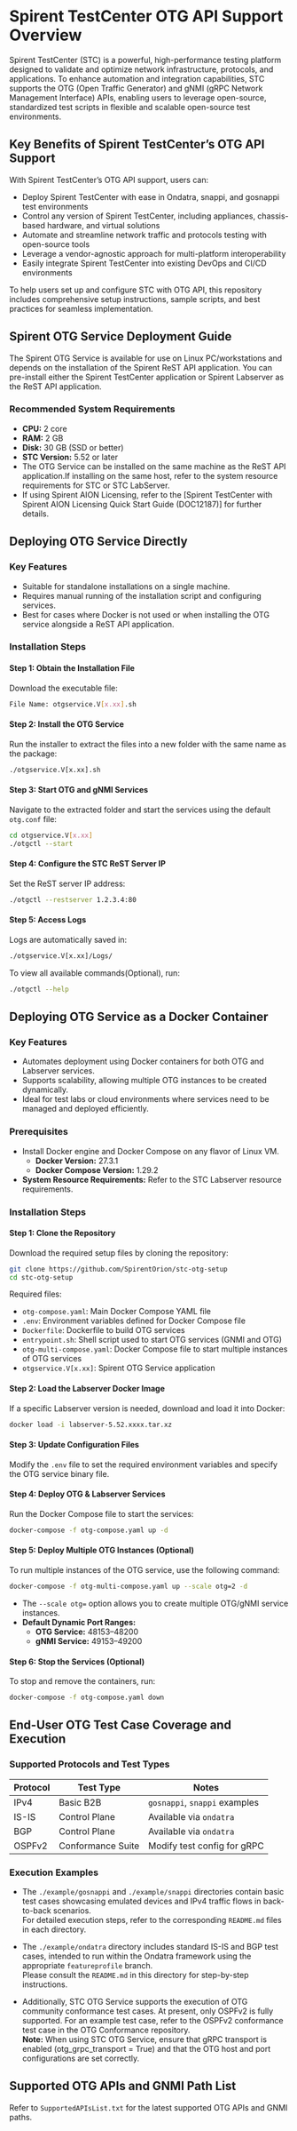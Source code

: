 # Spirent TestCenter OTG API Support Overview

Spirent TestCenter (STC) is a powerful, high-performance testing platform designed to validate and optimize network infrastructure, protocols, and applications. To enhance automation and integration capabilities, STC supports the OTG (Open Traffic Generator) and gNMI (gRPC Network Management Interface) APIs, enabling users to leverage open-source, standardized test scripts in flexible and scalable open-source test environments.

## Key Benefits of Spirent TestCenter’s OTG API Support

With Spirent TestCenter’s OTG API support, users can:

- Deploy Spirent TestCenter with ease in Ondatra, snappi, and gosnappi test environments
- Control any version of Spirent TestCenter, including appliances, chassis-based hardware, and virtual solutions
- Automate and streamline network traffic and protocols testing with open-source tools
- Leverage a vendor-agnostic approach for multi-platform interoperability
- Easily integrate Spirent TestCenter into existing DevOps and CI/CD environments

To help users set up and configure STC with OTG API, this repository includes comprehensive setup instructions, sample scripts, and best practices for seamless implementation.

## Spirent OTG Service Deployment Guide

The Spirent OTG Service is available for use on Linux PC/workstations and depends on the installation of the Spirent ReST API application. You can pre-install either the Spirent TestCenter application or Spirent Labserver as the ReST API application.

### Recommended System Requirements

- **CPU:** 2 core
- **RAM:** 2 GB
- **Disk:** 30 GB (SSD or better)
- **STC Version:** 5.52 or later
- The OTG Service can be installed on the same machine as the ReST API application.If installing on the same host, refer to the system resource requirements for STC or STC LabServer.
- If using Spirent AION Licensing, refer to the [Spirent TestCenter with Spirent AION Licensing Quick Start Guide (DOC12187)] for further details.

## Deploying OTG Service Directly

### Key Features

- Suitable for standalone installations on a single machine.
- Requires manual running of the installation script and configuring services.
- Best for cases where Docker is not used or when installing the OTG service alongside a ReST API application.

### Installation Steps

#### Step 1: Obtain the Installation File

Download the executable file:

```sh
File Name: otgservice.V[x.xx].sh
```

#### Step 2: Install the OTG Service

Run the installer to extract the files into a new folder with the same name as the package:

```sh
./otgservice.V[x.xx].sh
```

#### Step 3: Start OTG and gNMI Services

Navigate to the extracted folder and start the services using the default `otg.conf` file:

```sh
cd otgservice.V[x.xx]
./otgctl --start
```
#### Step 4: Configure the STC ReST Server IP

Set the ReST server IP address:

```sh
./otgctl --restserver 1.2.3.4:80
```

#### Step 5: Access Logs

Logs are automatically saved in:

```sh
./otgservice.V[x.xx]/Logs/
```

To view all available commands(Optional), run:

```sh
./otgctl --help
```

## Deploying OTG Service as a Docker Container

### Key Features

- Automates deployment using Docker containers for both OTG and Labserver services.
- Supports scalability, allowing multiple OTG instances to be created dynamically.
- Ideal for test labs or cloud environments where services need to be managed and deployed efficiently.

### Prerequisites
- Install Docker engine and Docker Compose on any flavor of Linux VM.
  - **Docker Version:** 27.3.1
  - **Docker Compose Version:** 1.29.2
- **System Resource Requirements:** Refer to the STC Labserver resource requirements.

### Installation Steps

#### Step 1: Clone the Repository

Download the required setup files by cloning the repository:

```sh
git clone https://github.com/SpirentOrion/stc-otg-setup
cd stc-otg-setup
```

Required files:

- `otg-compose.yaml`: Main Docker Compose YAML file
- `.env`: Environment variables defined for Docker Compose file
- `Dockerfile`: Dockerfile to build OTG services
- `entrypoint.sh`: Shell script used to start OTG services (GNMI and OTG)
- `otg-multi-compose.yaml`: Docker Compose file to start multiple instances of OTG services
- `otgservice.V[x.xx]`: Spirent OTG Service application

#### Step 2: Load the Labserver Docker Image

If a specific Labserver version is needed, download and load it into Docker:

```sh
docker load -i labserver-5.52.xxxx.tar.xz
```

#### Step 3: Update Configuration Files

Modify the `.env` file to set the required environment variables and specify the OTG service binary file.

#### Step 4: Deploy OTG & Labserver Services

Run the Docker Compose file to start the services:

```sh
docker-compose -f otg-compose.yaml up -d
```

#### Step 5: Deploy Multiple OTG Instances (Optional)

To run multiple instances of the OTG service, use the following command:

```sh
docker-compose -f otg-multi-compose.yaml up --scale otg=2 -d
```

- The `--scale otg=` option allows you to create multiple OTG/gNMI service instances.
- **Default Dynamic Port Ranges:**
  - **OTG Service:** 48153–48200
  - **gNMI Service:** 49153–49200

#### Step 6: Stop the Services (Optional)

To stop and remove the containers, run:

```sh
docker-compose -f otg-compose.yaml down
```

## End-User OTG Test Case Coverage and Execution

### Supported Protocols and Test Types

| Protocol   | Test Type         | Notes                          |
|------------|-------------------|--------------------------------|
| IPv4       | Basic B2B         | `gosnappi`, `snappi` examples   |
| IS-IS      | Control Plane     | Available via `ondatra`         |
| BGP        | Control Plane     | Available via `ondatra`         |
| OSPFv2     | Conformance Suite | Modify test config for gRPC     |

### Execution Examples

- The `./example/gosnappi` and `./example/snappi` directories contain basic test cases showcasing emulated devices and IPv4 traffic flows in back-to-back scenarios.  
  For detailed execution steps, refer to the corresponding `README.md` files in each directory.

- The `./example/ondatra` directory includes standard IS-IS and BGP test cases, intended to run within the Ondatra framework using the appropriate `featureprofile` branch.  
  Please consult the `README.md` in this directory for step-by-step instructions.

- Additionally, STC OTG Service supports the execution of OTG community conformance test cases. At present, only OSPFv2 is fully supported.
For an example test case, refer to the OSPFv2 conformance test case in the OTG Conformance repository.  
**Note:** When using STC OTG Service, ensure that gRPC transport is enabled (otg_grpc_transport = True) and that the OTG host and port configurations are set correctly.

## Supported OTG APIs and GNMI Path List
Refer to `SupportedAPIsList.txt` for the latest supported OTG APIs and GNMI paths.